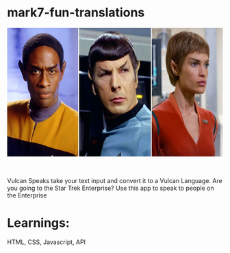 # mark7-fun-translations
 <p align="center">
  <a href="https://mark7-vulcan-translation.netlify.app/">
    <img src="vulcan.png" height="300px">
  </a>
</p>

&nbsp;

Vulcan Speaks take your text input and convert it to a Vulcan Language. Are you going to the Star Trek Enterprise? Use this app to speak to people on the Enterprise

# Learnings:
HTML, CSS, Javascript, API 




